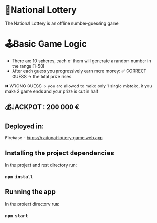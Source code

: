 # 🎰National Lottery

The National Lottery is an offline number-guessing game

# 🕹️Basic Game Logic
- There are 10 spheres, each of them will generate a random number in the range [1-50]
- After each guess you progressively earn more money:
✅ CORRECT GUESS -> the total prize rises 

❌ WRONG GUESS -> you are allowed to make only 1 single mistake, if you make 2 game ends and your prize is cut in half

## 💰JACKPOT : 200 000 €


## Deployed in:
Firebase - https://national-lottery-game.web.app

## Installing the project dependencies
In the project and rest directory run:

### `npm install`

## Running the app

In the project directory run:

### `npm start`
